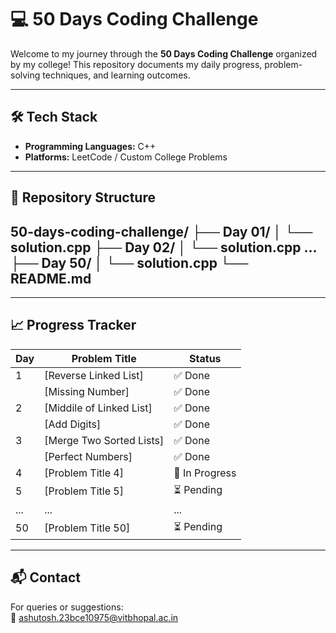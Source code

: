 # 💻 50 Days Coding Challenge

Welcome to my journey through the **50 Days Coding Challenge** organized by my college! This repository documents my daily progress, problem-solving techniques, and learning outcomes.

---

## 🛠️ Tech Stack

- **Programming Languages:** C++  
- **Platforms:** LeetCode / Custom College Problems

---

## 📂 Repository Structure

50-days-coding-challenge/
├── Day 01/
│ └── solution.cpp
├── Day 02/
│ └── solution.cpp
...
├── Day 50/
│ └── solution.cpp
└── README.md
---


---

## 📈 Progress Tracker

| Day | Problem Title              | Status         |
|-----|----------------------------|----------------|
| 1   | [Reverse Linked List]      | ✅ Done         |
|     | [Missing Number]           | ✅ Done         |
| 2   | [Middile of Linked List]   | ✅ Done         |
|     | [Add Digits]               | ✅ Done         |
| 3   | [Merge Two Sorted Lists]   | ✅ Done         |
|     | [Perfect Numbers]          | ✅ Done         |
| 4   | [Problem Title 4]          | 🔁 In Progress  |
| 5   | [Problem Title 5]          | ⏳ Pending      |
| ... | ...                        | ...            |
| 50  | [Problem Title 50]         | ⏳ Pending      |

---

## 📬 Contact

For queries or suggestions:  
📧 ashutosh.23bce10975@vitbhopal.ac.in
  
